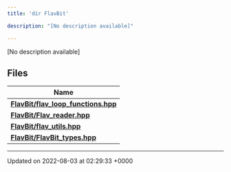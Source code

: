```yaml
---
title: 'dir FlavBit'

description: "[No description available]"

---
```







[No description available]

## Files

| Name           |
| -------------- |
| **[FlavBit/flav_loop_functions.hpp](/documentation/code/main/files/flav__loop__functions_8hpp/#file-flav-loop-functions.hpp)**  |
| **[FlavBit/Flav_reader.hpp](/documentation/code/main/files/flav__reader_8hpp/#file-flav-reader.hpp)**  |
| **[FlavBit/flav_utils.hpp](/documentation/code/main/files/flav__utils_8hpp/#file-flav-utils.hpp)**  |
| **[FlavBit/FlavBit_types.hpp](/documentation/code/main/files/flavbit__types_8hpp/#file-flavbit-types.hpp)**  |






-------------------------------

Updated on 2022-08-03 at 02:29:33 +0000
